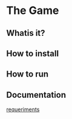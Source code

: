 # The Game

## Whatis it?

## How to install 


## How to run


## Documentation

[requeriments](./docs/readme.md)